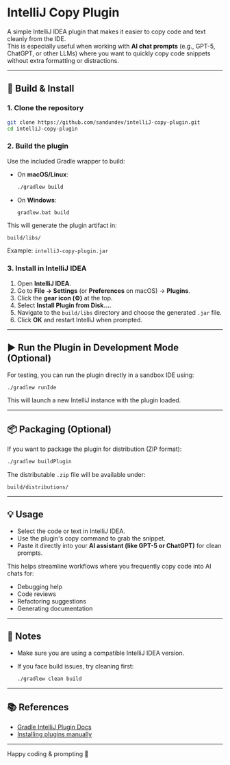 # IntelliJ Copy Plugin

A simple IntelliJ IDEA plugin that makes it easier to copy code and text cleanly from the IDE.  
This is especially useful when working with **AI chat prompts** (e.g., GPT-5, ChatGPT, or other LLMs) where you want to quickly copy code snippets without extra formatting or distractions.

---

## 🔧 Build & Install

### 1. Clone the repository

```bash
git clone https://github.com/sandundev/intelliJ-copy-plugin.git
cd intelliJ-copy-plugin
````

### 2. Build the plugin

Use the included Gradle wrapper to build:

* On **macOS/Linux**:

  ```bash
  ./gradlew build
  ```

* On **Windows**:

  ```cmd
  gradlew.bat build
  ```

This will generate the plugin artifact in:

```
build/libs/
```

Example: `intelliJ-copy-plugin.jar`

### 3. Install in IntelliJ IDEA

1. Open **IntelliJ IDEA**.
2. Go to **File → Settings** (or **Preferences** on macOS) → **Plugins**.
3. Click the **gear icon (⚙️)** at the top.
4. Select **Install Plugin from Disk...**.
5. Navigate to the `build/libs` directory and choose the generated `.jar` file.
6. Click **OK** and restart IntelliJ when prompted.

---

## ▶️ Run the Plugin in Development Mode (Optional)

For testing, you can run the plugin directly in a sandbox IDE using:

```bash
./gradlew runIde
```

This will launch a new IntelliJ instance with the plugin loaded.

---

## 📦 Packaging (Optional)

If you want to package the plugin for distribution (ZIP format):

```bash
./gradlew buildPlugin
```

The distributable `.zip` file will be available under:

```
build/distributions/
```

---

## 💡 Usage

* Select the code or text in IntelliJ IDEA.
* Use the plugin's copy command to grab the snippet.
* Paste it directly into your **AI assistant (like GPT-5 or ChatGPT)** for clean prompts.

This helps streamline workflows where you frequently copy code into AI chats for:

* Debugging help
* Code reviews
* Refactoring suggestions
* Generating documentation

---

## 📝 Notes

* Make sure you are using a compatible IntelliJ IDEA version.
* If you face build issues, try cleaning first:

  ```bash
  ./gradlew clean build
  ```

---

## 📚 References

* [Gradle IntelliJ Plugin Docs](https://plugins.jetbrains.com/docs/intellij/gradle-build-system.html)
* [Installing plugins manually](https://www.jetbrains.com/help/idea/managing-plugins.html#install_plugin_from_disk)

---

Happy coding & prompting 🚀

``` 

